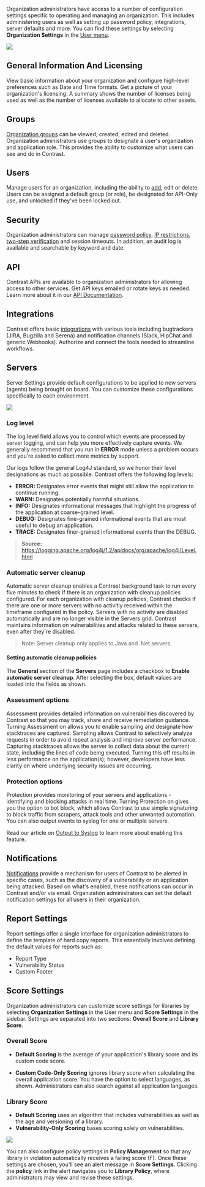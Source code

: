 <!--
title: "Organization Settings"
description: "Overview of administrating and managing an organization."
tags: "TeamServer organization settings"
-->

Organization administrators have access to a number of configuration settings specific to operating and managing an organization. This includes administering users as well as setting up password policy, integrations, server defaults and more. You can find these settings by selecting **Organization Settings** in the [User menu](user_tsguideui.html#overview).

<a href="assets/images/Settings_Nav.png" rel="lightbox" title="Organization Settings"><img class="thumbnail" src="assets/images/Settings_Nav.png"/></a>
 
## General Information And Licensing
View basic information about your organization and configure high-level preferences such as Date and Time formats. Get a picture of your organization's licensing. A summary shows the number of licenses being used as well as the number of licenses available to allocate to other assets. 

## Groups
[Organization groups](user_tsguideset.html#group) can be viewed, created, edited and deleted. Organization administrators use groups to designate a user's organization and application role. This provides the ability to customize what users can see and do in Contrast.

## Users
Manage users for an organization, including the ability to [add](user_tsguideset.html#user), edit or delete. Users can be assigned a default group (or role), be designated for API-Only use, and unlocked if they've been locked out. 

## Security
Organization administrators can manage [password policy](admin_tsconfig.html#pw), [IP restrictions](admin_tsconfig.html#ip), [two-step verification](admin_tsconfig.html#tsv) and session timeouts. In addition, an audit log is available and searchable by keyword and date.

## API
Contrast APIs are available to organization administrators for allowing access to other services. Get API keys emailed or rotate keys as needed. Learn more about it in our [API Documentation](dev_api3.html#openapi).

## Integrations
Contrast offers basic [integrations](user_tsguideset.html#integrate) with various tools including bugtrackers (JIRA, Bugzilla and Serena) and notification channels (Slack, HipChat and generic Webhooks). Authorize and connect the tools needed to streamline workflows.

## Servers
Server Settings provide default configurations to be applied to new servers (agents) being brought on board. You can customize these configurations specifically to each environment. 

<a href="assets/images/Server_Settings.png" rel="lightbox" title="Server Settings"><img class="thumbnail" src="assets/images/Server_Settings.png"/></a>

### Log level 
The log level field allows you to control which events are processed by server logging, and can help you more effectively capture events. We generally recommend that you run in **ERROR** mode unless a problem occurs and you're asked to collect more metrics by support. 

Our logs follow the general Log4J standard, so we honor their level designations as much as possible. Contrast offers the following log levels:

* **ERROR:** Designates error events that might still allow the application to continue running.
* **WARN:** Designates potentially harmful situations.
* **INFO:** Designates informational messages that highlight the progress of the application at coarse-grained level.
* **DEBUG:** Designates fine-grained informational events that are most useful to debug an application.
* **TRACE:** Designates finer-grained informational events than the DEBUG.

> **Source:** https://logging.apache.org/log4j/1.2/apidocs/org/apache/log4j/Level.html

### Automatic server cleanup
Automatic server cleanup enables a Contrast background task to run every five minutes to check if there is an organization with cleanup policies configured. For each organization with cleanup policies, Contrast checks if there are one or more servers with no activitiy received within the timeframe configured in the policy. Servers with no activity are disabled automatically and are no longer visible in the Servers grid. Contrast maintains information on vulnerabilities and attacks related to these servers, even after they're disabled. 

> Note: Server cleanup only applies to Java and .Net servers.

#### Setting automatic cleanup policies

The **General** section of the **Servers** page includes a checkbox to **Enable automatic server cleanup**. After selecting the box, default values are loaded into the fields as shown.

<!-- SCREENSHOT -->

### Assessment options
Assessment provides detailed information on vulnerabilities discovered by Contrast so that you may track, share and receive remediation guidance.<!-- Determine whether Assessment should be ON or OFF by default. --> Turning Assessment on allows you to enable sampling and designate how stacktraces are captured. Sampling allows Contrast to selectively analyze requests in order to avoid repeat analysis and improve server performance. Capturing stacktraces allows the server to collect data about the current state, including the lines of code being executed. Turning this off results in less performance on the application(s); however, developers have less clarity on where underlying security issues are occurring.

### Protection options
Protection provides monitoring of your servers and applications - identifying and blocking attacks in real time.<!-- Determine whether Protection should be ON or OFF by default. --> Turning Protection on gives you the option to bot block, which allows Contrast to use simple signaturing to block traffic from scrapers, attack tools and other unwanted automation. You can also output events to syslog for one or multiple servers. 

Read our article on [Output to Syslog](user_tsguideservers.html#syslog) to learn more about enabling this feature. 

## Notifications
[Notifications](user_tsguideset.html#notifications) provide a mechanism for users of Contrast to be alerted in specific cases, such as the discovery of a vulnerability or an application being attacked. Based on what's enabled, these notifications can occur in Contrast and/or via email. Organization administrators can set the default notification settings for all users in their organization. 

## Report Settings
Report settings offer a single interface for organization administrators to define the template of hard copy reports. This essentially involves defining the default values for reports such as:

* Report Type
* Vulnerability Status
* Custom Footer

## Score Settings
Organization administrators can customize score settings for libraries by selecting **Organization Settings** in the User menu and **Score Settings** in the sidebar. Settings are separated into two sections: **Overall Score** and **Library Score**. 

### Overall Score 

* **Default Scoring** is the average of your application's library score and its custom code score.

* **Custom Code-Only Scoring** ignores library score when calculating the overall application score. You have the option to select languages, as shown. Administrators can also search against all application languages.

### Library Score 

* **Default Scoring** uses an algorithm that includes vulnerabilities as well as the age and versioning of a library. 
* **Vulnerability-Only Scoring** bases scoring solely on vulnerabilities.

<a href="assets/images/Library_Score_Settings.png" rel="lightbox" title="Score Settings"><img class="thumbnail" src="assets/images/Library_Score_Settings.png"/></a>

You can also configure policy settings in **Policy Management** so that any library in violation automatically receives a failing score (F). Once these settings are chosen, you'll see an alert message in **Score Settings**. Clicking the **policy** link in the alert navigates you to **Library Policy**, where administrators may view and revise these settings.

<!-- Let's link to new policy management section once created -->

